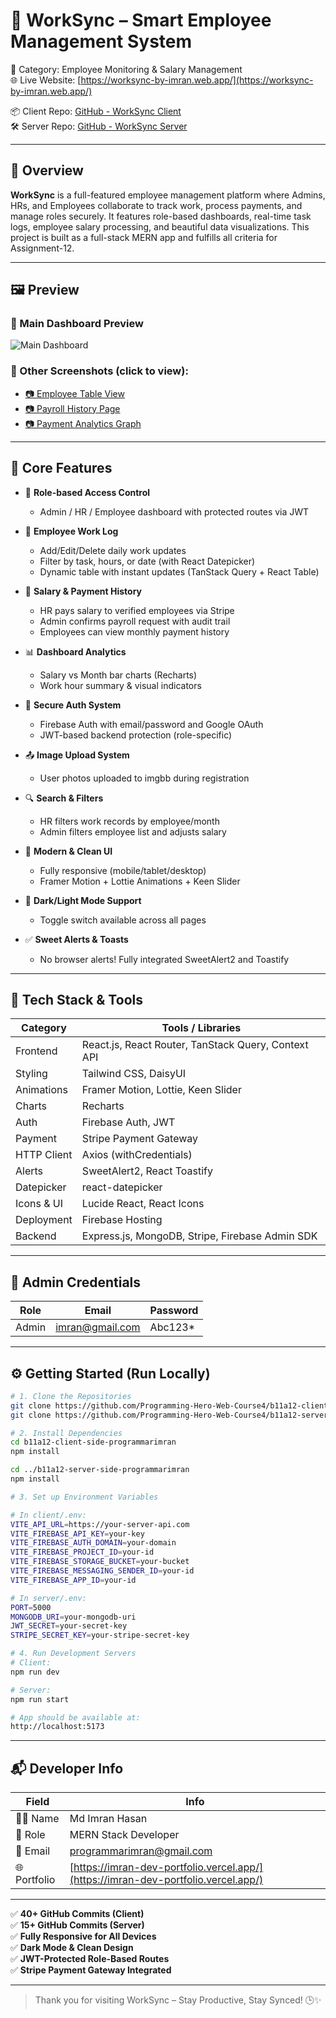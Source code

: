 # 🚀 WorkSync – Smart Employee Management System  
📁 Category: Employee Monitoring & Salary Management  
🌐 Live Website: [https://worksync-by-imran.web.app/](https://worksync-by-imran.web.app/)

📦 Client Repo: [GitHub - WorkSync Client](https://github.com/Programming-Hero-Web-Course4/b11a12-client-side-programmarimran)  
🛠️ Server Repo: [GitHub - WorkSync Server](https://github.com/Programming-Hero-Web-Course4/b11a12-server-side-programmarimran)

---

## 📌 Overview

**WorkSync** is a full-featured employee management platform where Admins, HRs, and Employees collaborate to track work, process payments, and manage roles securely. It features role-based dashboards, real-time task logs, employee salary processing, and beautiful data visualizations. This project is built as a full-stack MERN app and fulfills all criteria for Assignment-12.

---

## 🖼️ Preview

### 🔹 Main Dashboard Preview
![Main Dashboard](https://i.ibb.co/YFhWjnTC/Screenshot-2025-07-22-003400.png)

### 🔗 Other Screenshots (click to view):
- [📷 Employee Table View](https://i.ibb.co/wZyMVgDb/Screenshot-2025-07-22-003509.png)
- [📷 Payroll History Page](https://i.ibb.co/gk7x61k/Screenshot-2025-07-22-003628.png)
- [📷 Payment Analytics Graph](https://i.ibb.co/MxTqzX1t/Screenshot-2025-07-22-003801.png)

---

## 🌟 Core Features

- 👥 **Role-based Access Control**  
  - Admin / HR / Employee dashboard with protected routes via JWT

- 📝 **Employee Work Log**  
  - Add/Edit/Delete daily work updates  
  - Filter by task, hours, or date (with React Datepicker)  
  - Dynamic table with instant updates (TanStack Query + React Table)

- 💸 **Salary & Payment History**  
  - HR pays salary to verified employees via Stripe  
  - Admin confirms payroll request with audit trail  
  - Employees can view monthly payment history

- 📊 **Dashboard Analytics**  
  - Salary vs Month bar charts (Recharts)  
  - Work hour summary & visual indicators

- 🔐 **Secure Auth System**  
  - Firebase Auth with email/password and Google OAuth  
  - JWT-based backend protection (role-specific)

- 📤 **Image Upload System**  
  - User photos uploaded to imgbb during registration

- 🔍 **Search & Filters**  
  - HR filters work records by employee/month  
  - Admin filters employee list and adjusts salary

- 🎨 **Modern & Clean UI**  
  - Fully responsive (mobile/tablet/desktop)  
  - Framer Motion + Lottie Animations + Keen Slider

- 🌙 **Dark/Light Mode Support**  
  - Toggle switch available across all pages

- ✅ **Sweet Alerts & Toasts**  
  - No browser alerts! Fully integrated SweetAlert2 and Toastify

---

## 🧰 Tech Stack & Tools

| Category       | Tools / Libraries |
|----------------|-------------------|
| Frontend       | React.js, React Router, TanStack Query, Context API |
| Styling        | Tailwind CSS, DaisyUI |
| Animations     | Framer Motion, Lottie, Keen Slider |
| Charts         | Recharts |
| Auth           | Firebase Auth, JWT |
| Payment        | Stripe Payment Gateway |
| HTTP Client    | Axios (withCredentials) |
| Alerts         | SweetAlert2, React Toastify |
| Datepicker     | react-datepicker |
| Icons & UI     | Lucide React, React Icons |
| Deployment     | Firebase Hosting |
| Backend        | Express.js, MongoDB, Stripe, Firebase Admin SDK |

---

## 🔐 Admin Credentials

| Role  | Email             | Password  |
|-------|------------------|-----------|
| Admin | imran@gmail.com  | Abc123*   |

---

## ⚙️ Getting Started (Run Locally)

```bash
# 1. Clone the Repositories
git clone https://github.com/Programming-Hero-Web-Course4/b11a12-client-side-programmarimran.git
git clone https://github.com/Programming-Hero-Web-Course4/b11a12-server-side-programmarimran.git

# 2. Install Dependencies
cd b11a12-client-side-programmarimran
npm install

cd ../b11a12-server-side-programmarimran
npm install

# 3. Set up Environment Variables

# In client/.env:
VITE_API_URL=https://your-server-api.com
VITE_FIREBASE_API_KEY=your-key
VITE_FIREBASE_AUTH_DOMAIN=your-domain
VITE_FIREBASE_PROJECT_ID=your-id
VITE_FIREBASE_STORAGE_BUCKET=your-bucket
VITE_FIREBASE_MESSAGING_SENDER_ID=your-id
VITE_FIREBASE_APP_ID=your-id

# In server/.env:
PORT=5000
MONGODB_URI=your-mongodb-uri
JWT_SECRET=your-secret-key
STRIPE_SECRET_KEY=your-stripe-secret-key

# 4. Run Development Servers
# Client:
npm run dev

# Server:
npm run start

# App should be available at:
http://localhost:5173
```

---

## 📬 Developer Info

| Field        | Info                         |
|--------------|------------------------------|
| 👨‍💻 Name      | Md Imran Hasan               |
| 💼 Role      | MERN Stack Developer          |
| 📧 Email     | programmarimran@gmail.com     |
| 🌐 Portfolio | [https://imran-dev-portfolio.vercel.app/](https://imran-dev-portfolio.vercel.app/)                   |

---

✅ **40+ GitHub Commits (Client)**  
✅ **15+ GitHub Commits (Server)**  
✅ **Fully Responsive for All Devices**  
✅ **Dark Mode & Clean Design**  
✅ **JWT-Protected Role-Based Routes**  
✅ **Stripe Payment Gateway Integrated**

---

> Thank you for visiting WorkSync – Stay Productive, Stay Synced! 🕒✨
